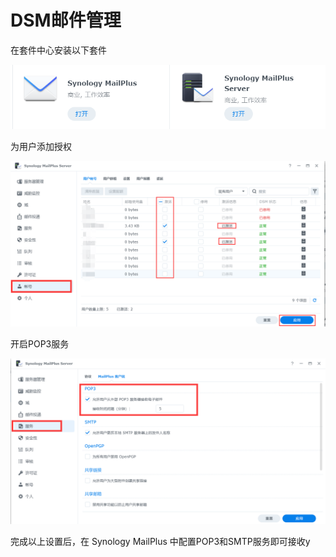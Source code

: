 # DSM邮件管理

在套件中心安装以下套件

![image-20220825160150529](assets/image-20220825160150529.png)

为用户添加授权

![image-20220825160418524](assets/image-20220825160418524.png)

开启POP3服务

![image-20220825160241050](assets/image-20220825160241050.png)

完成以上设置后，在 Synology MailPlus 中配置POP3和SMTP服务即可接收y
